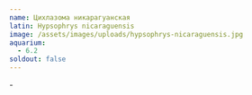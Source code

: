 ```yaml
---
name: Цихлазома никарагуанская
latin: Hypsophrys nicaraguensis
image: /assets/images/uploads/hypsophrys-nicaraguensis.jpg
aquarium:
  - 6.2
soldout: false
---
```

\-
